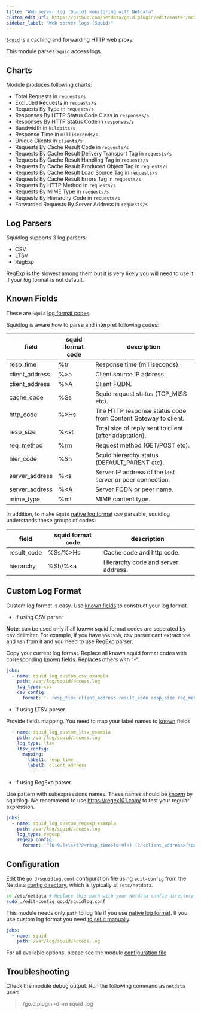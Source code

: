 ```yaml
---
title: "Web server log (Squid) monitoring with Netdata"
custom_edit_url: https://github.com/netdata/go.d.plugin/edit/master/modules/squidlog/README.md
sidebar_label: "Web server logs (Squid)"
---
```




[`Squid`](http://www.squid-cache.org/) is a caching and forwarding HTTP web proxy.

This module parses `Squid` access logs.

## Charts

Module produces following charts:

-   Total Requests in `requests/s`
-   Excluded Requests in `requests/s`
-   Requests By Type in `requests/s`
-   Responses By HTTP Status Code Class in `responses/s`
-   Responses By HTTP Status Code in `responses/s`
-   Bandwidth in `kilobits/s`
-   Response Time in `milliseconds/s`
-   Unique Clients in `clients/s`
-   Requests By Cache Result Code in `requests/s`
-   Requests By Cache Result Delivery Transport Tag in `requests/s`
-   Requests By Cache Result Handling Tag in `requests/s`
-   Requests By Cache Result Produced Object Tag in `requests/s`
-   Requests By Cache Result Load Source Tag in `requests/s`
-   Requests By Cache Result Errors Tag in `requests/s`
-   Requests By HTTP Method in `requests/s`
-   Requests By MIME Type in `requests/s`
-   Requests By Hierarchy Code in `requests/s`
-   Forwarded Requests By Server Address in `requests/s`

## Log Parsers

Squidlog supports 3 log parsers:

-   CSV
-   LTSV
-   RegExp

RegExp is the slowest among them but it is very likely you will need to use it if your log format is not default.

## Known Fields

These are `Squid` [log format codes](http://www.squid-cache.org/Doc/config/logformat/).

Squidlog is aware how to parse and interpret following codes:

| field                   | squid format code | description                                                            |
|-------------------------|-------------------|------------------------------------------------------------------------|
| resp_time               | %tr               | Response time (milliseconds).
| client_address          | %>a               | Client source IP address.
| client_address          | %>A               | Client FQDN.
| cache_code              | %Ss               | Squid request status (TCP_MISS etc).
| http_code               | %>Hs              | The HTTP response status code from Content Gateway to client.
| resp_size               | %<st              | Total size of reply sent to client (after adaptation).
| req_method              | %rm               | Request method (GET/POST etc).
| hier_code               | %Sh               | Squid hierarchy status (DEFAULT_PARENT etc).
| server_address          | %<a               | Server IP address of the last server or peer connection.
| server_address          | %<A               | Server FQDN or peer name.
| mime_type               | %mt               | MIME content type.

In addition, to make `Squid` [native log format](https://wiki.squid-cache.org/Features/LogFormat#Squid_native_access.log_format_in_detail) csv parsable,
squidlog understands these groups of codes:

| field                   | squid format code | description                                                            |
|-------------------------|-------------------|------------------------------------------------------------------------|
| result_code             | %Ss/%>Hs          | Cache code and http code.
| hierarchy               | %Sh/%<a           | Hierarchy code and server address.


## Custom Log Format

Custom log format is easy. Use [known fields](#known-fields) to construct your log format.

-   If using CSV parser

**Note**: can be used only if all known squid format codes are separated by csv delimiter.
For example, if you have `%Ss:%Sh`, csv parser cant extract `%Ss` and `%Sh` from it and you need to use RegExp parser.

Copy your current log format. Replace all known squid format codes with corresponding [known](#known-fields) fields. Replaces others with "-".

```yaml
jobs:
  - name: squid_log_custom_csv_exampla
    path: /var/log/squid/access.log
    log_type: csv
    csv_config:
      format: '- resp_time client_address result_code resp_size req_method - - hierarchy mime_type'
```

-   If using LTSV parser

Provide fields mapping. You need to map your label names to [known](#known-fields) fields.

```yaml
  - name: squid_log_custom_ltsv_exampla
    path: /var/log/squid/access.log
    log_type: ltsv
    ltsv_config:
      mapping:
        label1: resp_time
        label2: client_address
        ...
```

-   If using RegExp parser

Use pattern with subexpressions names. These names should be [known](#known-fields) by squidlog.
We recommend to use https://regex101.com/ to test your regular expression.

```yaml
jobs:
  - name: squid_log_custom_regexp_exampla
    path: /var/log/squid/access.log
    log_type: regexp
    regexp_config:
      format: '^[0-9.]+\s+(?P<resp_time>[0-9]+) (?P<client_address>[\da-f.:]+) (?P<cache_code>[A-Z_]+)\/(?P<http_code>[0-9]+) (?P<resp_size>[0-9]+) (?P<req_method>[A-Z]+) [^ ]+ [^ ]+ (?P<hier_code>[A-Z_]+)\/[\da-z.:-]+ (?P<mime_type>[A-Za-z-]+)'
```

## Configuration

Edit the `go.d/squidlog.conf` configuration file using `edit-config` from the Netdata [config
directory](/docs/configure/nodes), which is typically at `/etc/netdata`.

```bash
cd /etc/netdata # Replace this path with your Netdata config directory
sudo ./edit-config go.d/squidlog.conf
```

This module needs only `path` to log file if you use [native log format](https://wiki.squid-cache.org/Features/LogFormat#Squid_native_access.log_format_in_detail).
If you use custom log format you need [to set it manually](#custom-log-format). 

```yaml
jobs:
  - name: squid
    path: /var/log/squid/access.log
```
 
For all available options, please see the module [configuration file](https://github.com/netdata/go.d.plugin/blob/master/config/go.d/squid_log.conf).

## Troubleshooting

Check the module debug output. Run the following command as `netdata` user:

> ./go.d.plugin -d -m squid_log
